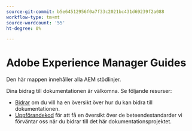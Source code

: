 ```yaml
---
source-git-commit: b5e64512956f0a7f33c2021bc431d69239f2a088
workflow-type: tm+mt
source-wordcount: '55'
ht-degree: 0%

---
```

# Adobe Experience Manager Guides

Den här mappen innehåller alla AEM stödlinjer.

Dina bidrag till dokumentationen är välkomna. Se följande resurser:

* [Bidrar](contributing.md) om du vill ha en översikt över hur du kan bidra till dokumentationen.
* [Uppförandekod](code-of-conduct.md) för att få en översikt över de beteendestandarder vi förväntar oss när du bidrar till det här dokumentationsprojektet.
